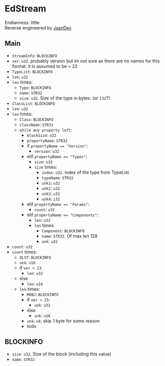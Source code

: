 # EdStream
Endianness: little  
Reverse engineered by [JaanDev](https://github.com/JaanDev)

## Main
* `StreamInfo`: `BLOCKINFO`
* `ver`: `u32`. probably version but im not sure as there are no names for this format. it is assumed to be > 22
* `TypeList`: `BLOCKINFO`
* `len`: `u32`
* `len` times:
    * `Type`: `BLOCKINFO`
    * `name`: `STR32`
    * `size`: `u32`. Size of the type in bytes. (or `i32`?)
* `ClassList`: `BLOCKINFO`
* `len`: `u32`
* `len` times:
    * `Class`: `BLOCKINFO`
    * `className`: `STR32`
    * `while any property left`:
        * `blockSize`: `u32`
        * `propertyName`: `STR32`
        * if `propertyName == "Version"`:
            * `version`: `u32`
        * elif `propertyName == "Types"`:
            * `size`: `u32`
            * `size` times:
                * `index`: `u32`. index of the type from TypeList
                * `typeName`: `STR32`
                * `unk1`: `u32`
                * `unk2`: `u32`
                * `unk3`: `u32`
                * `unk4`: `i32`
        * elif `propertyName == "Params"`:
            * `count`: `u32`
        * elif `propertyName == "Components"`:
            * `len`: `u32`
            * `len` times:
                * `Component`: `BLOCKINFO`
                * `name`: `STR32`. Of max len 128
                * `unk`: `u32`
* `count`: `u32`
* `count` times:
    * `OLST`: `BLOCKINFO`
    * `unk`: `u16`
    * if `ver > 23`:
        * `len`: `u32`
    * else
        * `len`: `u16`
    * `len` times:
        * `MOBJ`: `BLOCKINFO`
        * if `ver < 25`:
            * `unk`: `u32`
        * else
            * `unk`: `u16`
        * `unk`: `u8`. skip 1 byte for some reason
        * todo

## BLOCKINFO
* `size`: `u32`. Size of the block (including this value)
* `name`: `STR32`
